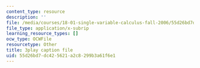 ```yaml
---
content_type: resource
description: ''
file: /media/courses/18-01-single-variable-calculus-fall-2006/55d26bd7dc425621a2c8299b3a61f6e1_wOHrNt9ScYs.vtt
file_type: application/x-subrip
learning_resource_types: []
ocw_type: OCWFile
resourcetype: Other
title: 3play caption file
uid: 55d26bd7-dc42-5621-a2c8-299b3a61f6e1
---
```

